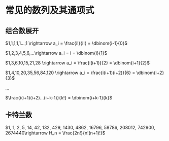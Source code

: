 # 常见的数列及其通项式

## 组合数展开

$1,1,1,1,1...,1 \rightarrow a_i = \frac{i!}{i!} = \dbinom{i-1}{0}$

$1,2,3,4,5,6,...\rightarrow a_i = i = \dbinom{i}{1}$

$1,3,6,10,15,21,28 \rightarrow a_i = \frac{i(i+1)}{2} = \dbinom{i+1}{2}$

$1,4,10,20,35,56,84,120 \rightarrow a_i = \frac{i(i+1)(i+2)}{6} = \dbinom{i+2}{3}$

$\dots$

$\frac{i(i+1)(i+2)...(i+k-1)}{k!} = \dbinom{i+k-1}{k}$

## 卡特兰数

$1, 1, 2, 5, 14, 42, 132, 429, 1430, 4862, 16796, 58786, 208012, 742900, 2674440\rightarrow H_n = \frac{2n!}{n!(n+1)!}$

